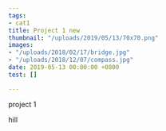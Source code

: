 ```yaml
---
tags:
- cat1
title: Project 1 new
thumbnail: "/uploads/2019/05/13/70x70.png"
images:
- "/uploads/2018/02/17/bridge.jpg"
- "/uploads/2018/12/07/compass.jpg"
date: 2019-05-13 00:00:00 +0800
test: []

---
```

project 1

hill